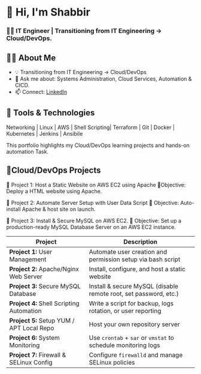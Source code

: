   # 👋 Hi, I'm Shabbir
 ### 🧑‍💻 IT Engineer | Transitioning from IT Engineering → Cloud/DevOps.

## 🧑‍💻 About Me
- 💡 Transitioning from IT Engineering → Cloud/DevOps
- 💬 Ask me about: Systems Administration, Cloud Services, Automation & CICD.
- 📫 Connect: [LinkedIn](https://linkedin.com/in/yourprofile)

  
## 🔧 Tools & Technologies
Networking | Linux | AWS | Shell Scripting| Terraform | Git | Docker | Kubernetes | Jenkins | Ansibile

This portfolio highlights my Cloud/DevOps learning projects and hands-on automation Task.

## 📂Cloud/DevOps Projects

🔵 Project 1:  Host a Static Website on AWS EC2 using Apache
🎯Objective: Deploy a HTML website using Apache.

🔵 Project 2: Automate Server Setup with User Data Script
🎯 Objective: Auto-install Apache & host site on launch.

🔵 Project 3: Install & Secure MySQL on AWS EC2.
🎯 Objective: Set up a production-ready MySQL Database Server on an AWS EC2 instance.
 
 | Project                                   | Description                                                      |
| ----------------------------------------- | ---------------------------------------------------------------- |
| **Project 1:** User Management            | Automate user creation and permission setup via bash script      |
| **Project 2:** Apache/Nginx Web Server    | Install, configure, and host a static website                    |
| **Project 3:** Secure MySQL Database      | Install & secure MySQL (disable remote root, set password, etc.) |
| **Project 4:** Shell Scripting Automation | Write a script for backup, logs rotation, or user reporting      |
| **Project 5:** Setup YUM / APT Local Repo | Host your own repository server                                  |
| **Project 6:** System Monitoring          | Use `crontab` + `sar` or `vmstat` to schedule monitoring logs    |
| **Project 7:** Firewall & SELinux Config  | Configure `firewalld` and manage SELinux policies                |
